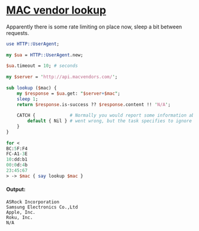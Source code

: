 [1]: https://rosettacode.org/wiki/MAC_vendor_lookup

# [MAC vendor lookup][1]





Apparently there is some rate limiting on place now, sleep a bit between requests.

```perl
use HTTP::UserAgent;
 
my $ua = HTTP::UserAgent.new;
 
$ua.timeout = 10; # seconds
 
my $server = 'http://api.macvendors.com/';
 
sub lookup ($mac) {
    my $response = $ua.get: "$server+$mac";
    sleep 1;
    return $response.is-success ?? $response.content !! 'N/A';
 
    CATCH {             # Normally you would report some information about what
        default { Nil } # went wrong, but the task specifies to ignore errors.
    }
}
 
for <
BC:5F:F4
FC-A1-3E
10:dd:b1
00:0d:4b
23:45:67
> -> $mac { say lookup $mac }
```

#### Output:
```
ASRock Incorporation
Samsung Electronics Co.,Ltd
Apple, Inc.
Roku, Inc.
N/A
```
